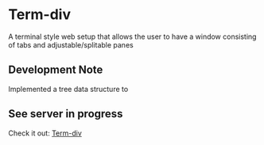 # Term-div
A terminal style web setup that allows the user to have a window consisting of tabs and adjustable/splitable panes

## Development Note

Implemented a tree data structure to 

## See server in progress
Check it out:
[Term-div](https://cysoq.github.io/Term-div/)
